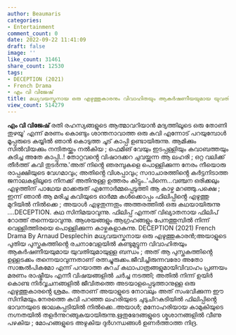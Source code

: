```yaml
---
author: Beaumaris
categories:
- Entertainment
comment_count: 0
date: 2022-09-22 11:41:09
draft: false
image: ''
like_count: 31461
share_count: 12530
tags:
- DECEPTION (2021)
- French Drama
- എം വി വിജേഷ്
title: മധ്യവയസ്കനായ ഒരു എഴുത്തുകാരനും വിവാഹിതയും ആകർഷണീയയുമായ യുവതിയുമായുള്ള ബന്ധം
view_count: 514279
---
```


**എം വി വിജേഷ്** രതി രഹസ്യങ്ങളുടെ ആത്മാവറിയാൻ മദ്യത്തിലൂടെ ഒരു തോണി തുഴയൂ' എന്ന് മരണം കൊണ്ടും ശാന്തനാവാത്ത ഒരു കവി എന്നോട് പറയുമ്പോൾ മൂപ്പരുടെ കയ്യിൽ ഞാൻ കൊടുത്ത ചൂട് കാപ്പി ഉണ്ടായിരുന്നു. ആമിക്കും സിൽവിയക്കും നന്ദിതയ്ക്കും നൽകിയ ; ഫെമിങ് വേയും ഇടപ്പള്ളിയും കവാബത്തയും കുടിച്ച അതേ കാപ്പി..! തോറ്റവൻ്റെ വിഷാദക്കറ ചുവയ്ക്കുന്ന ആ ലഹരി ; ഒറ്റ വലിക്ക് തീർത്ത് കവി തുടർന്നു.'അത് നിൻ്റെ ഞരമ്പുകളെ പൊള്ളിക്കുന്ന നേരം നീയൊരു രാപ്പക്ഷിയുടെ വേഗമാവും; അതിൻ്റെ വിശപ്പാവും; സദാചാരത്തിൻ്റെ കർട്ടനിടാത്ത ജനാലകളിലൂടെ നിനക്ക് അതിനുള്ള ഉത്തരം കിട്ടും..'പിന്നെ...വഞ്ചന ഒരിക്കലും എഴുത്തിന് പാഥേയ മാക്കരുത് എന്നോർമ്മപ്പെടുത്തി ആ കാഴ്ച മറഞ്ഞു.പക്ഷെ ; ഇന്ന് ഞാൻ ആ മരിച്ച കവിയുടെ ഓർമ്മ കൾക്കൊപ്പം ഫിലിപ്പിൻ്റെ എഴുത്തു മുറിയിൽ നിൽക്കെ ; അയാൾ എഴുതുന്നതും അത്തരത്തിൽ ഒരു കഥയായിരുന്നു ....DECEPTION. കഥ സിനിമയാവുന്നു. ഫിലിപ്പ് എന്നത് വിഖ്യാതനായ ഫിലിപ് റോത്ത് തന്നെയാവുന്നു. ആശയങ്ങളും ആഗ്രഹങ്ങളും പേനത്തുമ്പിൽ നിന്ന് വെള്ളിത്തിരയെ പൊള്ളിക്കുന്ന കാഴ്ചകളാകുന്നു. DECEPTION (2021) French Drama By Arnaud Desplechin മധ്യവയസ്കനായ ഒരു എഴുത്തുകാരൻ;അയാളുടെ പുതിയ പുസ്തകത്തിൻ്റെ രചനാവേളയിൽ കണ്ടുമുട്ടുന്ന വിവാഹിതയും ആകർഷണീയയുമായ യുവതിയുമായുള്ള ബന്ധം ; അത് ആ പുസ്തകത്തിൻ്റെ ഉള്ളടക്കം തന്നെയാവുന്നതാണ് രത്നച്ചുരുക്കം.ജീവിച്ചിരുന്നവരോ അതോ സാങ്കൽപികമോ എന്ന് പറയാത്ത കുറച് കഥാപാത്രങ്ങളുമായിവിവാഹം പ്രണയം മരണം രാഷ്ട്രീയം എന്നീ വിഷയങ്ങളിൽ ചർച്ച നടത്തി; അതിൽ നിന്ന് ഉയിർ കൊണ്ട നിർവ്വചനങ്ങളിൽ ജീവിതത്തെ അടയാളപ്പെടുത്താനുള്ള ഒരു എഴുത്തുകാരൻ്റെ ശ്രമം. അതാണ് അയാളുടെ നോവലും അത് സംഭവിക്കുന്ന ഈ സിനിമയും.നേരത്തെ കവി പറഞ്ഞ ലഹരിയുടെ ചുടുചിറകടിയിൽ ഫിലിപ്പിൻ്റെ ഭാവനയുടെ ജാലകപ്പടിയിൽ നിൽക്കെ..അയാൾ; മനോഹരിയായ കാമുകിയുടെ നഗ്നതയിൽ തളർന്നുറങ്ങുകയായിരുന്നു.ഋതുഭേദങ്ങളുടെ ശ്മശാനങ്ങളിൽ വീണു പഴകിയ ; മോഹങ്ങളുടെ അഴുകിയ ദുർഗന്ധങ്ങൾ ഉണർത്താത്ത നിദ്ര.